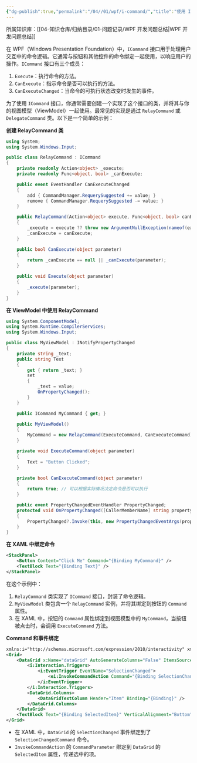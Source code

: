 ```yaml
---
{"dg-publish":true,"permalink":"/04//01/wpf/i-command/","title":"使用 ICommand 绑定函数","tags":["WPF"]}
---
```



所属知识库：[[04-知识仓库/归纳目录/01-问题记录/WPF 开发问题总结\|WPF 开发问题总结]]

在 WPF（Windows Presentation Foundation）中，`ICommand` 接口用于处理用户交互中的命令逻辑。它通常与按钮和其他控件的命令绑定一起使用，以响应用户的操作。`ICommand` 接口有三个成员：

1. `Execute`：执行命令的方法。
2. `CanExecute`：指示命令是否可以执行的方法。
3. `CanExecuteChanged`：当命令的可执行状态改变时发生的事件。

为了使用 `ICommand` 接口，你通常需要创建一个实现了这个接口的类，并将其与你的视图模型（ViewModel）一起使用。最常见的实现是通过 `RelayCommand` 或 `DelegateCommand` 类。以下是一个简单的示例：

**创建 RelayCommand 类**

```csharp
using System;
using System.Windows.Input;

public class RelayCommand : ICommand
{
    private readonly Action<object> _execute;
    private readonly Func<object, bool> _canExecute;

    public event EventHandler CanExecuteChanged
    {
        add { CommandManager.RequerySuggested += value; }
        remove { CommandManager.RequerySuggested -= value; }
    }

    public RelayCommand(Action<object> execute, Func<object, bool> canExecute = null)
    {
        _execute = execute ?? throw new ArgumentNullException(nameof(execute));
        _canExecute = canExecute;
    }

    public bool CanExecute(object parameter)
    {
        return _canExecute == null || _canExecute(parameter);
    }

    public void Execute(object parameter)
    {
        _execute(parameter);
    }
}
```

**在 ViewModel 中使用 RelayCommand**

```csharp
using System.ComponentModel;
using System.Runtime.CompilerServices;
using System.Windows.Input;

public class MyViewModel : INotifyPropertyChanged
{
    private string _text;
    public string Text
    {
        get { return _text; }
        set
        {
            _text = value;
            OnPropertyChanged();
        }
    }

    public ICommand MyCommand { get; }

    public MyViewModel()
    {
        MyCommand = new RelayCommand(ExecuteCommand, CanExecuteCommand);
    }

    private void ExecuteCommand(object parameter)
    {
        Text = "Button Clicked";
    }

    private bool CanExecuteCommand(object parameter)
    {
        return true; // 可以根据实际情况决定命令是否可以执行
    }

    public event PropertyChangedEventHandler PropertyChanged;
    protected void OnPropertyChanged([CallerMemberName] string propertyName = null)
    {
        PropertyChanged?.Invoke(this, new PropertyChangedEventArgs(propertyName));
    }
}
```

**在 XAML 中绑定命令**

```xml
<StackPanel>
    <Button Content="Click Me" Command="{Binding MyCommand}" />
    <TextBlock Text="{Binding Text}" />
</StackPanel>
```

在这个示例中：

1. `RelayCommand` 类实现了 `ICommand` 接口，封装了命令逻辑。
2. `MyViewModel` 类包含一个 `RelayCommand` 实例，并将其绑定到按钮的 `Command` 属性。
3. 在 XAML 中，按钮的 `Command` 属性绑定到视图模型中的 `MyCommand`，当按钮被点击时，会调用 `ExecuteCommand` 方法。

**Command 和事件绑定**

```xml
xmlns:i="http://schemas.microsoft.com/expression/2010/interactivity" xmlns:ei="http://schemas.microsoft.com/expression/2010/interactions"
<Grid>
    <DataGrid x:Name="dataGrid" AutoGenerateColumns="False" ItemsSource="{Binding Items}">
        <i:Interaction.Triggers>
            <i:EventTrigger EventName="SelectionChanged">
                <ei:InvokeCommandAction Command="{Binding SelectionChangedCommand}" CommandParameter="{Binding SelectedItem, ElementName=dataGrid}" />
            </i:EventTrigger>
        </i:Interaction.Triggers>
        <DataGrid.Columns>
            <DataGridTextColumn Header="Item" Binding="{Binding}" />
        </DataGrid.Columns>
    </DataGrid>
    <TextBlock Text="{Binding SelectedItem}" VerticalAlignment="Bottom" HorizontalAlignment="Center"/>
</Grid>
```

- 在 XAML 中，`DataGrid` 的 `SelectionChanged` 事件绑定到了 `SelectionChangedCommand` 命令。
- `InvokeCommandAction` 的 `CommandParameter` 绑定到 `DataGrid` 的 `SelectedItem` 属性，传递选中的项。
